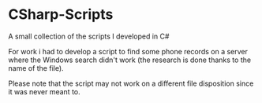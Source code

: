 # CSharp-Scripts
A small collection of the scripts I developed in C#

For work i had to develop a script to find some phone records on a server where the Windows search didn't work (the research is done thanks to the name of the file).


Please note that the script may not work on a different file disposition since it was never meant to.

